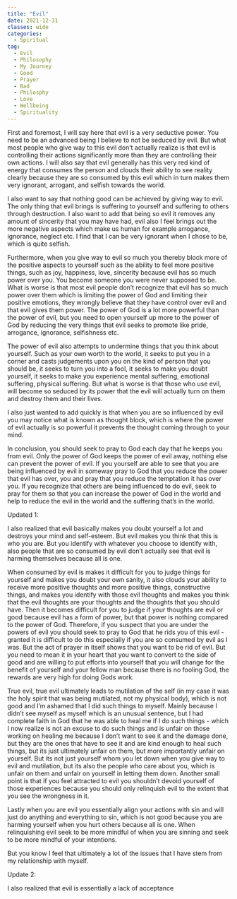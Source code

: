 ```yaml
---
title: "Evil"
date: 2021-12-31
classes: wide
categories:
  - Spiritual
tag:
  - Evil
  - Philosophy
  - My Journey
  - Good
  - Prayer
  - Bad
  - Philosphy 
  - Love
  - Wellbeing
  - Spirituality
---
```




First and foremost, I will say here that evil is a very seductive power. You need to be an advanced being I believe to not be seduced by evil. But what most people who give way to this evil don’t actually realize is that evil is controlling their actions significantly more than they are controlling their own actions. I will also say that evil generally has this very red kind of energy that consumes the person and clouds their ability to see reality clearly because they are so consumed by this evil which in turn makes them very ignorant, arrogant, and selfish towards the world.

I also want to say that nothing good can be achieved by giving way to evil. The only thing that evil brings is suffering to yourself and suffering to others through destruction. I also want to add that being so evil it removes any amount of sincerity that you may have had, evil also I feel brings out the more negative aspects which make us human for example arrogance, ignorance, neglect etc. I find that I can be very ignorant when I chose to be, which is quite selfish.

Furthermore, when you give way to evil so much you thereby block more of the positive aspects to yourself such as the ability to feel more positive things, such as joy, happiness, love, sincerity because evil has so much power over you. You become someone you were never supposed to be. What is worse is that most evil people don’t recognize that evil has so much power over them which is limiting the power of God and limiting their positive emotions, they wrongly believe that they have control over evil and that evil gives them power. The power of God is a lot more powerful than the power of evil, but you need to open yourself up more to the power of God by reducing the very things that evil seeks to promote like pride, arrogance, ignorance, selfishness etc.

The power of evil also attempts to undermine things that you think about yourself. Such as your own worth to the world, it seeks to put you in a corner and casts judgements upon you on the kind of person that you should be, it seeks to turn you into a fool, it seeks to make you doubt yourself, it seeks to make you experience mental suffering, emotional suffering, physical suffering. But what is worse is that those who use evil, will become so seduced by its power that the evil will actually turn on them and destroy them and their lives.

I also just wanted to add quickly is that when you are so influenced by evil you may notice what is known as thought block, which is where the power of evil actually is so powerful it prevents the thought coming through to your mind.

In conclusion, you should seek to pray to God each day that he keeps you from evil. Only the power of God keeps the power of evil away, nothing else can prevent the power of evil. If you yourself are able to see that you are being influenced by evil in someway pray to God that you reduce the power that evil has over, you and pray that you reduce the temptation it has over you. If you recognize that others are being influenced to do evil, seek to pray for them so that you can increase the power of God in the world and help to reduce the evil in the world and the suffering that’s in the world.

Updated 1:

I also realized that evil basically makes you doubt yourself a lot and destroys your mind and self-esteem. But evil makes you think that this is who you are. But you identify with whatever you choose to identify with, also people that are so consumed by evil don’t actually see that evil is harming themselves because all is one.

When consumed by evil is makes it difficult for you to judge things for yourself and makes you doubt your own sanity, it also clouds your ability to receive more positive thoughts and more positive things, constructive things, and makes you identify with those evil thoughts and makes you think that the evil thoughts are your thoughts and the thoughts that you should have. Then it becomes difficult for you to judge if your thoughts are evil or good because evil has a form of power, but that power is nothing compared to the power of God. Therefore, if you suspect that you are under the powers of evil you should seek to pray to God that he rids you of this evil - granted it is difficult to do this especially if you are so consumed by evil as I was. But the act of prayer in itself shows that you want to be rid of evil. But you need to mean it in your heart that you want to convert to the side of good and are willing to put efforts into yourself that you will change for the benefit of yourself and your fellow man because there is no fooling God, the rewards are very high for doing Gods work.

True evil, true evil ultimately leads to mutilation of the self (in my case it was the holy spirit that was being mutilated, not my physical body), which is not good and I’m ashamed that I did such things to myself. Mainly because I didn’t see myself as myself which is an unusual sentence, but I had complete faith in God that he was able to heal me if I do such things - which I now realize is not an excuse to do such things and is unfair on those working on healing me because I don’t want to see it and the damage done, but they are the ones that have to see it and are kind enough to heal such things, but its just ultimately unfair on them, but more importantly unfair on yourself. But its not just yourself whom you let down when you give way to evil and mutilation, but its also the people who care about you, which is unfair on them and unfair on yourself in letting them down. Another small point is that if you feel attracted to evil you shouldn’t devoid yourself of those experiences because you should only relinquish evil to the extent that you see the wrongness in it.

Lastly when you are evil you essentially align your actions with sin and will just do anything and everything to sin, which is not good because you are harming yourself when you hurt others because all is one. When relinquishing evil seek to be more mindful of when you are sinning and seek to be more mindful of your intentions.

But you know I feel that ultimately a lot of the issues that I have stem from my relationship with myself.

Update 2:

I also realized that evil is essentially a lack of acceptance
